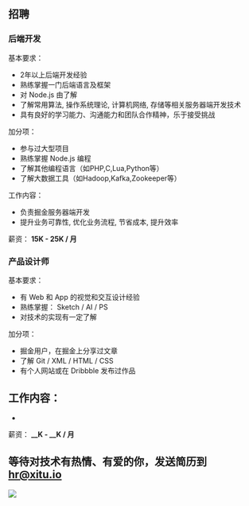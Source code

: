 ## 招聘

### 后端开发

基本要求：
- 2年以上后端开发经验
- 熟练掌握一门后端语言及框架
- 对 Node.js 由了解
- 了解常用算法, 操作系统理论, 计算机网络, 存储等相关服务器端开发技术
- 具有良好的学习能力、沟通能力和团队合作精神，乐于接受挑战

加分项：
- 参与过大型项目
- 熟练掌握 Node.js 编程
- 了解其他编程语言（如PHP,C,Lua,Python等）
- 了解大数据工具（如Hadoop,Kafka,Zookeeper等）

工作内容：
- 负责掘金服务器端开发
- 提升业务可靠性, 优化业务流程, 节省成本, 提升效率

薪资： **15K - 25K / 月**

### 产品设计师

基本要求：
- 有 Web 和 App 的视觉和交互设计经验
- 熟练掌握： Sketch / AI / PS
- 对技术的实现有一定了解

加分项：
- 掘金用户，在掘金上分享过文章
- 了解 Git / XML / HTML / CSS
- 有个人网站或在 Dribbble 发布过作品

工作内容：
- 
- 

薪资： **__K - __K / 月**

## 等待对技术有热情、有爱的你，发送简历到 [hr@xitu.io](mailto:hr@xitu.io)
![](http://gold.xitu.io/images/jobs/team.png)

